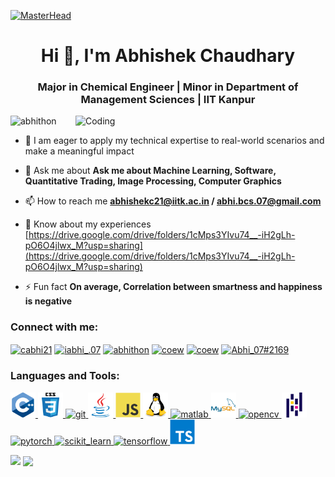 [![MasterHead](https://user-images.githubusercontent.com/74038190/225813708-98b745f2-7d22-48cf-9150-083f1b00d6c9.gif)](https://user-images.githubusercontent.com/74038190/225813708-98b745f2-7d22-48cf-9150-083f1b00d6c9.gif)
<h1 align="center">Hi 👋, I'm Abhishek Chaudhary</h1>
<h3 align="center">Major in Chemical Engineer | Minor in Department of Management Sciences | IIT Kanpur</h3>
<img align = "right" alt = "Coding" width = "400" src = "https://user-images.githubusercontent.com/74038190/221352989-518609ab-b4d1-459e-929f-a08cd2bd9b3c.gif">

<p align="left"> <img src="https://komarev.com/ghpvc/?username=abhithon&label=Profile%20views&color=0e75b6&style=flat" alt="abhithon" /> </p>

- 🔭 I am eager to apply my technical expertise to real-world scenarios and make a meaningful impact
- 💬 Ask me about **Ask me about Machine Learning, Software, Quantitative Trading, Image Processing, Computer Graphics**

- 📫 How to reach me **abhishekc21@iitk.ac.in / abhi.bcs.07@gmail.com**

- 📄 Know about my experiences [https://drive.google.com/drive/folders/1cMps3YIvu74__-iH2gLh-pO6O4jlwx_M?usp=sharing](https://drive.google.com/drive/folders/1cMps3YIvu74__-iH2gLh-pO6O4jlwx_M?usp=sharing)

- ⚡ Fun fact **On average,  Correlation between smartness and happiness is negative**

<h3 align="left">Connect with me:</h3>
<p align="left">
<a href="https://linkedin.com/in/cabhi21" target="blank"><img align="center" src="https://raw.githubusercontent.com/rahuldkjain/github-profile-readme-generator/master/src/images/icons/Social/linked-in-alt.svg" alt="cabhi21" height="30" width="40" /></a>
<a href="https://instagram.com/iabhi_.07" target="blank"><img align="center" src="https://raw.githubusercontent.com/rahuldkjain/github-profile-readme-generator/master/src/images/icons/Social/instagram.svg" alt="iabhi_.07" height="30" width="40" /></a>
<a href="https://www.codechef.com/users/abhithon" target="blank"><img align="center" src="https://cdn.jsdelivr.net/npm/simple-icons@3.1.0/icons/codechef.svg" alt="abhithon" height="30" width="40" /></a>
<a href="https://codeforces.com/profile/coew" target="blank"><img align="center" src="https://raw.githubusercontent.com/rahuldkjain/github-profile-readme-generator/master/src/images/icons/Social/codeforces.svg" alt="coew" height="30" width="40" /></a>
<a href="https://www.leetcode.com/coew" target="blank"><img align="center" src="https://raw.githubusercontent.com/rahuldkjain/github-profile-readme-generator/master/src/images/icons/Social/leet-code.svg" alt="coew" height="30" width="40" /></a>
<a href="https://discord.gg/Abhi_07#2169" target="blank"><img align="center" src="https://raw.githubusercontent.com/rahuldkjain/github-profile-readme-generator/master/src/images/icons/Social/discord.svg" alt="Abhi_07#2169" height="30" width="40" /></a>
</p>

<h3 align="left">Languages and Tools:</h3>
<p align="left"> <a href="https://www.w3schools.com/cpp/" target="_blank" rel="noreferrer"> <img src="https://raw.githubusercontent.com/devicons/devicon/master/icons/cplusplus/cplusplus-original.svg" alt="cplusplus" width="40" height="40"/> </a> <a href="https://www.w3schools.com/css/" target="_blank" rel="noreferrer"> <img src="https://raw.githubusercontent.com/devicons/devicon/master/icons/css3/css3-original-wordmark.svg" alt="css3" width="40" height="40"/> </a> <a href="https://git-scm.com/" target="_blank" rel="noreferrer"> <img src="https://www.vectorlogo.zone/logos/git-scm/git-scm-icon.svg" alt="git" width="40" height="40"/> </a> <a href="https://www.java.com" target="_blank" rel="noreferrer"> <img src="https://raw.githubusercontent.com/devicons/devicon/master/icons/java/java-original.svg" alt="java" width="40" height="40"/> </a> <a href="https://developer.mozilla.org/en-US/docs/Web/JavaScript" target="_blank" rel="noreferrer"> <img src="https://raw.githubusercontent.com/devicons/devicon/master/icons/javascript/javascript-original.svg" alt="javascript" width="40" height="40"/> </a> <a href="https://www.linux.org/" target="_blank" rel="noreferrer"> <img src="https://raw.githubusercontent.com/devicons/devicon/master/icons/linux/linux-original.svg" alt="linux" width="40" height="40"/> </a> <a href="https://www.mathworks.com/" target="_blank" rel="noreferrer"> <img src="https://upload.wikimedia.org/wikipedia/commons/2/21/Matlab_Logo.png" alt="matlab" width="40" height="40"/> </a> <a href="https://www.mysql.com/" target="_blank" rel="noreferrer"> <img src="https://raw.githubusercontent.com/devicons/devicon/master/icons/mysql/mysql-original-wordmark.svg" alt="mysql" width="40" height="40"/> </a> <a href="https://opencv.org/" target="_blank" rel="noreferrer"> <img src="https://www.vectorlogo.zone/logos/opencv/opencv-icon.svg" alt="opencv" width="40" height="40"/> </a> <a href="https://pandas.pydata.org/" target="_blank" rel="noreferrer"> <img src="https://raw.githubusercontent.com/devicons/devicon/2ae2a900d2f041da66e950e4d48052658d850630/icons/pandas/pandas-original.svg" alt="pandas" width="40" height="40"/> </a> <a href="https://pytorch.org/" target="_blank" rel="noreferrer"> <img src="https://www.vectorlogo.zone/logos/pytorch/pytorch-icon.svg" alt="pytorch" width="40" height="40"/> </a> <a href="https://scikit-learn.org/" target="_blank" rel="noreferrer"> <img src="https://upload.wikimedia.org/wikipedia/commons/0/05/Scikit_learn_logo_small.svg" alt="scikit_learn" width="40" height="40"/> </a> <a href="https://www.tensorflow.org" target="_blank" rel="noreferrer"> <img src="https://www.vectorlogo.zone/logos/tensorflow/tensorflow-icon.svg" alt="tensorflow" width="40" height="40"/> </a> <a href="https://www.typescriptlang.org/" target="_blank" rel="noreferrer"> <img src="https://raw.githubusercontent.com/devicons/devicon/master/icons/typescript/typescript-original.svg" alt="typescript" width="40" height="40"/> </a> </p>

<p><img align="left" src="https://github-readme-stats.vercel.app/api?username=abhithon&show_icons=true&theme=transparent"/></p>

<p>&nbsp;<img align="center" src="https://github-readme-stats.vercel.app/api/top-langs/?username=abhithon&layout=compact" /></p>




